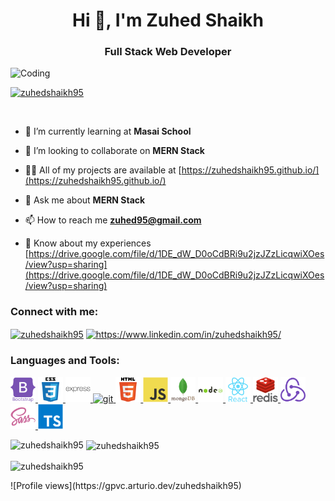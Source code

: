 <h1 align="center">Hi 👋, I'm Zuhed Shaikh</h1>
<h3 align="center">Full Stack Web Developer</h3>
<img width="400" style="text-align: center;" alt="Coding" src="https://cdn.dribbble.com/users/1162077/screenshots/3848914/programmer.gif" />

<p align="left"> <a href="https://github.com/ryo-ma/github-profile-trophy"><img src="https://github-profile-trophy.vercel.app/?username=zuhedshaikh95" alt="zuhedshaikh95" /></a> </p>

<p align="left"> <a href="https://twitter.com/" target="blank"><img src="https://img.shields.io/twitter/follow/?logo=twitter&style=for-the-badge" alt="" /></a> </p>

- 🌱 I’m currently learning at **Masai School**

- 👯 I’m looking to collaborate on **MERN Stack**

- 👨‍💻 All of my projects are available at [https://zuhedshaikh95.github.io/](https://zuhedshaikh95.github.io/)

- 💬 Ask me about **MERN Stack**

- 📫 How to reach me **zuhed95@gmail.com**

- 📄 Know about my experiences [https://drive.google.com/file/d/1DE_dW_D0oCdBRi9u2jzJZzLicqwiXOes/view?usp=sharing](https://drive.google.com/file/d/1DE_dW_D0oCdBRi9u2jzJZzLicqwiXOes/view?usp=sharing)

<h3 align="left">Connect with me:</h3>
<p align="left">
<a href="https://dev.to/zuhedshaikh95" target="blank"><img align="center" src="https://raw.githubusercontent.com/rahuldkjain/github-profile-readme-generator/master/src/images/icons/Social/devto.svg" alt="zuhedshaikh95" height="30" width="40" /></a>
<a href="https://linkedin.com/in/zuhedshaikh95" target="blank"><img align="center" src="https://raw.githubusercontent.com/rahuldkjain/github-profile-readme-generator/master/src/images/icons/Social/linked-in-alt.svg" alt="https://www.linkedin.com/in/zuhedshaikh95/" height="30" width="40" /></a>
</p>

<h3 align="left">Languages and Tools:</h3>
<p align="left"> <a href="https://getbootstrap.com" target="_blank" rel="noreferrer"> <img src="https://raw.githubusercontent.com/devicons/devicon/master/icons/bootstrap/bootstrap-plain-wordmark.svg" alt="bootstrap" width="40" height="40"/> </a> <a href="https://www.w3schools.com/css/" target="_blank" rel="noreferrer"> <img src="https://raw.githubusercontent.com/devicons/devicon/master/icons/css3/css3-original-wordmark.svg" alt="css3" width="40" height="40"/> </a> <a href="https://expressjs.com" target="_blank" rel="noreferrer"> <img src="https://raw.githubusercontent.com/devicons/devicon/master/icons/express/express-original-wordmark.svg" alt="express" width="40" height="40"/> </a> <a href="https://git-scm.com/" target="_blank" rel="noreferrer"> <img src="https://www.vectorlogo.zone/logos/git-scm/git-scm-icon.svg" alt="git" width="40" height="40"/> </a> <a href="https://www.w3.org/html/" target="_blank" rel="noreferrer"> <img src="https://raw.githubusercontent.com/devicons/devicon/master/icons/html5/html5-original-wordmark.svg" alt="html5" width="40" height="40"/> </a> <a href="https://developer.mozilla.org/en-US/docs/Web/JavaScript" target="_blank" rel="noreferrer"> <img src="https://raw.githubusercontent.com/devicons/devicon/master/icons/javascript/javascript-original.svg" alt="javascript" width="40" height="40"/> </a> <a href="https://www.mongodb.com/" target="_blank" rel="noreferrer"> <img src="https://raw.githubusercontent.com/devicons/devicon/master/icons/mongodb/mongodb-original-wordmark.svg" alt="mongodb" width="40" height="40"/> </a> <a href="https://nodejs.org" target="_blank" rel="noreferrer"> <img src="https://raw.githubusercontent.com/devicons/devicon/master/icons/nodejs/nodejs-original-wordmark.svg" alt="nodejs" width="40" height="40"/> </a> <a href="https://reactjs.org/" target="_blank" rel="noreferrer"> <img src="https://raw.githubusercontent.com/devicons/devicon/master/icons/react/react-original-wordmark.svg" alt="react" width="40" height="40"/> </a> <a href="https://redis.io" target="_blank" rel="noreferrer"> <img src="https://raw.githubusercontent.com/devicons/devicon/master/icons/redis/redis-original-wordmark.svg" alt="redis" width="40" height="40"/> </a> <a href="https://redux.js.org" target="_blank" rel="noreferrer"> <img src="https://raw.githubusercontent.com/devicons/devicon/master/icons/redux/redux-original.svg" alt="redux" width="40" height="40"/> </a> <a href="https://sass-lang.com" target="_blank" rel="noreferrer"> <img src="https://raw.githubusercontent.com/devicons/devicon/master/icons/sass/sass-original.svg" alt="sass" width="40" height="40"/> </a> <a href="https://www.typescriptlang.org/" target="_blank" rel="noreferrer"> <img src="https://raw.githubusercontent.com/devicons/devicon/master/icons/typescript/typescript-original.svg" alt="typescript" width="40" height="40"/> </a> </p>

<p><img align="left" src="https://github-readme-stats.vercel.app/api/top-langs?username=zuhedshaikh95&show_icons=true&locale=en&layout=compact" alt="zuhedshaikh95" /></p>

<p>&nbsp;<img align="center" src="https://github-readme-stats.vercel.app/api?username=zuhedshaikh95&show_icons=true&locale=en" alt="zuhedshaikh95" /></p>

<p><img align="center" src="https://github-readme-streak-stats.herokuapp.com/?user=zuhedshaikh95&" alt="zuhedshaikh95" /></p>
![Profile views](https://gpvc.arturio.dev/zuhedshaikh95) 
